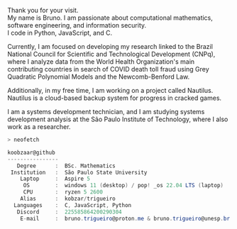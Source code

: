 
Thank you for your visit. <br>
My name is Bruno. I am passionate about computational mathematics, software engineering, and information security. <br>
I code in Python, JavaScript, and C.

Currently, I am focused on developing my research linked to the Brazil National Council for Scientific and Technological Development (CNPq), where I analyze data from the World Health Organization's main contributing countries in search of COVID death toll fraud using Grey Quadratic Polynomial Models and the Newcomb-Benford Law. 

Additionally, in my free time, I am working on a project called Nautilus. Nautilus is a cloud-based backup system for progress in cracked games.

I am a systems development technician, and I am studying systems development analysis at the São Paulo Institute of Technology, where I also work as a researcher.

```zsh
> neofetch
```

```csharp
koobzaar@github
----------------
   Degree      :  BSc. Mathematics
 Institution   :  São Paulo State University
    Laptop     :  Aspire 5 
     OS        :  windows 11 (desktop) / pop! _os 22.04 LTS (laptop)
     CPU       :  ryzen 5 2600
    Alias      :  kobzar/trigueiro
  Languages    :  C, JavaScript, Python
   Discord     :  225585864200290304
    E-mail     :  bruno.trigueiro@proton.me & bruno.trigueiro@unesp.br
```
